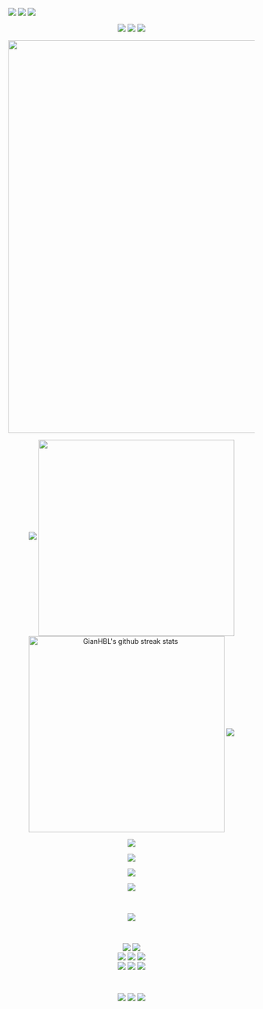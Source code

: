 
<p align="left">
  <a href="#" alt="Outlook">
  <img src="https://img.shields.io/badge/WhatsApp-25D366?style=for-the-badge&logo=whatsapp&logoColor=white&link=digo.rodrigomalaquias@hotmail.com" /></a>
  
  <a href="#" alt="WhtsApp">
  <img src="https://img.shields.io/badge/-Facebook-3b5998?style=flat-square&labelColor=3b5998&logo=facebook&logoColor=white&link=https://wa.link/376fo1/"/></a>

  <a href="#" alt="LinkedIn">
  <img src="https://img.shields.io/badge/LinkedIn-0077B5?style=for-the-badge&logo=linkedin&logoColor=whitee&link=https://www.linkedin.com/in/rodrigo-gomes-0a944a217//"/></a>
</p>  

<p align="center">
<img src="https://capsule-render.vercel.app/api?type=rect&color=timeGradient&height=2"> 
<img src="https://capsule-render.vercel.app/api?type=rect&color=timeGradient&height=2"> 
<img src="https://capsule-render.vercel.app/api?type=rect&color=timeGradient&height=2"> 
</p>

<p align="center">
<img align="center" width="800" src="https://github-profile-summary-cards.vercel.app/api/cards/profile-details?username=GianHBL&theme=github_dark&show_icons=true&bg_color=0111111"> </p>
<p align="center">
<img src="https://capsule-render.vercel.app/api?type=rect&color=timeGradient&height=2"> 
<img align="center" width="400" src="https://github-readme-stats.vercel.app/api?username=GianHBL&show_icons=true&theme=github_dark&&hide_border=true">
<img align="center" width="400" src="https://github-readme-streak-stats.herokuapp.com/?user=GianHBL&theme=github_dark&hide_border=true&date_format=M%20j%5B%2C%20Y%5D" alt="GianHBL's github streak stats">
<img src="https://capsule-render.vercel.app/api?type=rect&color=timeGradient&height=2"> </p>
<p align="center">
<img align="center" src="https://github-profile-trophy.vercel.app/?username=GianHBL&theme=onegithub_dark&no-frame=False&row=1&&margin-w=20&no-bg=true"> 
</p>

<p align="center">
<img src="https://capsule-render.vercel.app/api?type=rect&color=timeGradient&height=2"> </p>

<p align="center">
<img src="https://github-readme-stats.vercel.app/api/top-langs/?username=GianHBL&layout=normal&langs_count=7&theme=github_dark"></p>

<p align="center">
<img src="https://capsule-render.vercel.app/api?type=rect&color=timeGradient&height=2"> </p>

<br> <p align="center"> 
<img src="https://komarev.com/ghpvc/?username=GianHBL&style=for-the-badge&color=1d62d0&label=Visitas+ao+perfil">
</p>

<br> <p align="center"> 
[<img src="https://img.shields.io/badge/GitHub-%23171515?logo=github&logoColor=white">](https://github.com/GianHBL) 
[<img src="https://img.shields.io/badge/Discord-%237289d9?logo=discord&logoColor=white">]() <br>
[<img src="https://img.shields.io/badge/Steam-%2300adee?logo=steam&logoColor=white">]() 
[<img src="https://img.shields.io/badge/Gmail-%23c71610?logo=gmail&logoColor=white">](mailto:gianhbl@gmail.com) 
[<img src="https://img.shields.io/badge/Instagram-%23bc2a8d?logo=instagram&logoColor=white">](https://www.instagram.com/GianHBL/) <br>
[<img src="https://img.shields.io/badge/Twitch-%236441a5?logo=twitch&logoColor=white">](https://www.twitch.tv/GianHBL) 
[<img src="https://img.shields.io/badge/Youtube-%23c4302b?logo=youtube&logoColor=white">]() 
[<img src="https://img.shields.io/badge/Spotify-%231ed760?logo=spotify&logoColor=white">](https://) 
</p> <br>

<p align="center">
<img src="https://capsule-render.vercel.app/api?type=rect&color=timeGradient&height=2"> 
<img src="https://capsule-render.vercel.app/api?type=rect&color=timeGradient&height=2"> 
<img src="https://capsule-render.vercel.app/api?type=rect&color=timeGradient&height=2"> 
</p>
